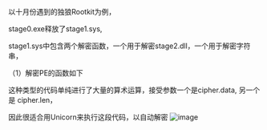 


以十月份遇到的独狼Rootkit为例，

stage0.exe释放了stage1.sys,

stage1.sys中包含两个解密函数，一个用于解密stage2.dll，一个用于解密字符串，

（1）解密PE的函数如下

这种类型的代码单纯进行了大量的算术运算，接受参数一个是cipher.data, 另一个是 cipher.len，

因此很适合用Unicorn来执行这段代码，以自动解密
![image](https://github.com/WHOLETTHEDOG-OUT/MalwareAnalysisSkills/blob/main/1.Unicorn%E5%9C%A8%E6%A0%B7%E6%9C%AC%E5%88%86%E6%9E%90%E7%8B%AC%E7%8B%BCRootkit%E6%97%B6%E7%9A%84%E5%BA%94%E7%94%A8/img/DecryptFunc.code.png)
